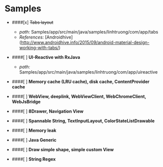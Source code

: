 # Samples
- ####[x] ~~Tabs layout~~
  + *path:* Samples/app/src/main/java/samples/linhtruong/com/app/tabs
  + *References:* [Androidhive] (http://www.androidhive.info/2015/09/android-material-design-working-with-tabs/)

- ####[ ] **UI-Reactive with RxJava**
  + *path:* Samples/app/src/main/java/samples/linhtruong/com/app/uireactive

- ####[ ] **Memory cache (LRU cache), disk cache, ContentProvider cache**

- ####[ ] **WebView, deeplink, WebViewClient, WebChromeClient, WebJsBridge**

- ####[ ] **8Drawer, Navigation View**

- ####[ ] **Spannable String, TextInputLayout, ColorStateListDrawable**

- ####[ ] **Memory leak**

- ####[ ] **Java Generic**

- ####[ ] **Draw simple shape, simple custom View**

- ####[ ] **String Regex**

